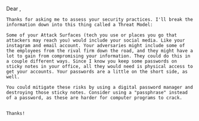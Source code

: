 Dear <Coworker Name>,

    Thanks for asking me to assess your security practices. I'll break the information down into this thing called a Threat Model:

    Some of your Attack Surfaces (tech you use or places you go that attackers may reach you) would include your social media. Like your instagram and email account. Your adversaries might include some of the employees from the rival firm down the road, and they might have a lot to gain from compromising your information. They could do this in a couple different ways. Since I know you keep some passwords on sticky notes in your office, all they would need is physical access to get your accounts. Your passwords are a little on the short side, as well. 

    You could mitigate these risks by using a digital password manager and destroying those sticky notes. Consider using a "passphrase" instead of a password, as these are harder for computer programs to crack. 


    Thanks!
